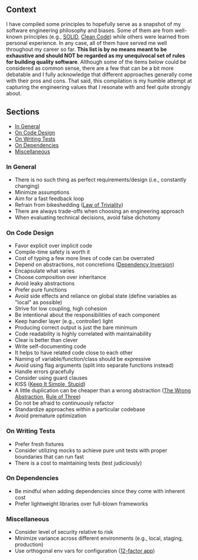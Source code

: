 ## Context

I have compiled some principles to hopefully serve as a snapshot of my software engineering philosophy and biases. Some of them are from well-known principles (e.g., [SOLID](https://en.wikipedia.org/wiki/SOLID), [Clean Code](https://www.amazon.com/Clean-Code-Handbook-Software-Craftsmanship/dp/0132350882)) while others were learned from personal experience. In any case, all of them have served me well throughout my career so far. **This list is by no means meant to be exhaustive and should NOT be regarded as my unequivocal set of rules for building quality software**. Although some of the items below could be considered as common sense, there are a few that can be a bit more debatable and I fully acknowledge that different approaches generally come with their pros and cons. That said, this compilation is my humble attempt at capturing the engineering values that I resonate with and feel quite strongly about.

## Sections

- [In General](#in-general)
- [On Code Design](#on-code-design)
- [On Writing Tests](#on-writing-tests)
- [On Dependencies](#on-dependencies)
- [Miscellaneous](#miscellaneous)

### In General

- There is no such thing as perfect requirements/design (i.e., constantly changing)
- Minimize assumptions
- Aim for a fast feedback loop
- Refrain from bikeshedding ([Law of Triviality](https://en.wikipedia.org/wiki/Law_of_triviality))
- There are always trade-offs when choosing an engineering approach
- When evaluating technical decisions, avoid false dichotomy

### On Code Design

- Favor explicit over implicit code
- Compile-time safety is worth it
- Cost of typing a few more lines of code can be overrated
- Depend on abstractions, not concretions ([Dependency Inversion](https://en.wikipedia.org/wiki/Dependency_inversion_principle))
- Encapsulate what varies
- Choose composition over inheritance
- Avoid leaky abstractions
- Prefer pure functions
- Avoid side effects and reliance on global state (define variables as "local" as possible)
- Strive for low coupling, high cohesion
- Be intentional about the responsibilities of each component
- Keep handler layer (e.g., controller) light
- Producing correct output is just the bare minimum
- Code readability is highly correlated with maintainability
- Clear is better than clever
- Write self-documenting code
- It helps to have related code close to each other
- Naming of variable/function/class should be expressive
- Avoid using flag arguments (split into separate functions instead)
- Handle errors gracefully
- Consider using guard clauses
- KISS ([Keep It Simple, Stupid](https://en.wikipedia.org/wiki/KISS_principle))
- A little duplication can be cheaper than a wrong abstraction ([The Wrong Abstraction](https://sandimetz.com/blog/2016/1/20/the-wrong-abstraction), [Rule of Three](<https://en.wikipedia.org/wiki/Rule_of_three_(computer_programming)>))
- Do not be afraid to continuously refactor
- Standardize approaches within a particular codebase
- Avoid premature optimization

### On Writing Tests

- Prefer fresh fixtures
- Consider utilizing mocks to achieve pure unit tests with proper boundaries that can run fast
- There is a cost to maintaining tests (test judiciously)

### On Dependencies

- Be mindful when adding dependencies since they come with inherent cost
- Prefer lightweight libraries over full-blown frameworks

### Miscellaneous

- Consider level of security relative to risk
- Minimize variance across different environments (e.g., local, staging, production)
- Use orthogonal env vars for configuration ([12-factor app](https://12factor.net/config))
